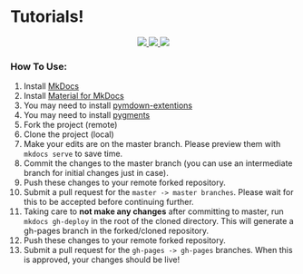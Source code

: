 # Tutorials!

<p align="center">
<a href="https://github.com/WVarduinoclub/tutorials"> <img src="https://img.shields.io/badge/License-GPLv3-blue.svg"> </a>
<a href="https://github.com/WVarduinoclub/tutorials"> <img src="https://img.shields.io/badge/Maintained%3F-yes-orange.svg"> </a>
<a href="https://github.com/WVarduinoclub/tutorials"> <img src="https://img.shields.io/badge/contributions-welcome-brightgreen.svg?style=flat"> </a>
</p>

### How To Use:

1. Install [MkDocs](https://www.mkdocs.org/#getting-started)
2. Install [Material for MkDocs](https://github.com/squidfunk/mkdocs-material)
3. You may need to install [pymdown-extentions](https://facelessuser.github.io/pymdown-extensions/installation/)
4. You may need to install [pygments](https://pygments.org)
5. Fork the project (remote)
6. Clone the project (local)
7. Make your edits are on the master branch. Please preview them with `mkdocs serve` to save time.
8. Commit the changes to the master branch (you can use an intermediate branch for initial changes just in case). 
9. Push these changes to your remote forked repository. 
10. Submit a pull request for the `master -> master branches`. Please wait for this to be accepted before continuing further.
11. Taking care to __not make any changes__ after committing to master, run `mkdocs gh-deploy` in the root of the 
cloned directory. This will generate a gh-pages branch in the forked/cloned repository. 
12. Push these changes to your remote forked repository.
13. Submit a pull request for the `gh-pages -> gh-pages` branches. When this is approved, your changes should be live!